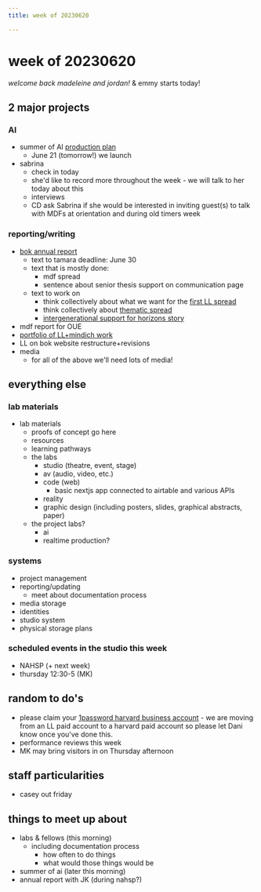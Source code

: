 ```yaml
---
title: week of 20230620

---
```


# week of 20230620
*welcome back madeleine and jordan!*
& emmy starts today!

## 2 major projects
### AI
* summer of AI [production plan](https://airtable.com/appopbPFCmmNSFSzC/tbl1ZTK5S5bhmI2eZ/viw6iHsL0JU59vNS0?blocks=hide)
    * June 21 (tomorrow!) we launch
* sabrina
    * check in today
    * she'd like to record more throughout the week - we will talk to her today about this
    * interviews
    * CD ask Sabrina if she would be interested in inviting guest(s) to talk with MDFs at orientation and during old timers week


### reporting/writing
* [bok annual report](https://drive.google.com/drive/folders/19fu0_hRdbWZDp9SlJ_vSD-y4MVusn6bA)
    * text to tamara deadline: June 30
    * text that is mostly done:
        * mdf spread
        * sentence about senior thesis support on communication page
    * text to work on
        * think collectively about what we want for the [first LL spread](https://docs.google.com/document/d/1XwV8M-VuzyBD0NWZpJnYtFp5iYv0yxQbP8QIKoE6E8Q/edit)
        * think collectively about [thematic spread](https://docs.google.com/document/d/1btZHfeD723EVLyMbeBVuAoL-KXrXyHOFpBG2tr5m4AI/edit#heading=h.9xw4ilfrmd0r)
        * [intergenerational support for horizons story](https://docs.google.com/document/d/1T4eihXz9U6ipUhP7SVTv71C2MDyh5WGpBGRJVF77AQY/edit)
* mdf report for OUE
* [portfolio of LL+mindich work](/aDBjJCrbSoeBCzSO8tkFAg)
* LL on bok website restructure+revisions
* media
    * for all of the above we'll need lots of media!

## everything else

### lab materials
- lab materials
    - proofs of concept go here
    - resources
    - learning pathways 
    - the labs
        - studio (theatre, event, stage)
        - av (audio, video, etc.)
        - code (web)
            - basic nextjs app connected to airtable and various APIs
        - reality 
        - graphic design (including posters, slides, graphical abstracts, paper)
    - the project labs?
        - ai
        - realtime production?

### systems
- project management
- reporting/updating
    - meet about documentation process
- media storage
- identities
- studio system
- physical storage plans

### scheduled events in the studio this week
* NAHSP (+ next week)
* thursday 12:30-5 (MK)

## random to do's
* please claim your [1password harvard business account](https://harvard.service-now.com/ithelp?id=kb_article&sys_id=b1a43466479d21906b944f53636d4324) - we are moving from an LL paid account to a harvard paid account so please let Dani know once you've done this.
* performance reviews this week
* MK may bring visitors in on Thursday afternoon

## staff particularities
* casey out friday

## things to meet up about
* labs & fellows (this morning)
    * including documentation process
        * how often to do things
        * what would those things would be
* summer of ai (later this morning)
* annual report with JK (during nahsp?)